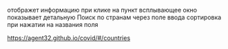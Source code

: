 отображет информацию
при клике на пункт всплывающее окно показывает детальную
Поиск по странам через поле ввода
сортировка при нажатии на названия поля


https://agent32.github.io/covid/#/countries

